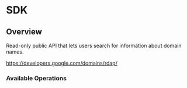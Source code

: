 # SDK

## Overview

Read-only public API that lets users search for information about domain names.

<https://developers.google.com/domains/rdap/>
### Available Operations

